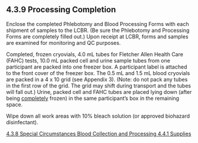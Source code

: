 ## 4.3.9 Processing Completion

Enclose the completed Phlebotomy and Blood Processing Forms with each shipment of samples to the LCBR. (Be sure the Phlebotomy and Processing Forms are completely filled out.) Upon receipt at LCBR, forms and samples are examined for monitoring and QC purposes.

Completed, frozen cryovials, 4.0 mL tubes for Fletcher Allen Health Care (FAHC) tests, 10.0 mL packed cell and urine sample tubes from one participant are packed into one freezer box.  A participant label is attached to the front cover of the freezer box.  The 0.5 mL and 1.5 mL blood cryovials are packed in a 4 x 10 grid (see Appendix 3).  (Note:  do not pack any tubes in the first row of the grid.  The grid may shift during transport and the tubes will fall out.)  Urine, packed cell and FAHC tubes are placed lying down (after being <u>completely</u> frozen) in the same participant’s box in the remaining space.

Wipe down all work areas with 10% bleach solution (or approved biohazard disinfectant).


<div class="center">
<div class="btn-group">
  <a href=":pages_path:/manuals/blood-collection-processing/4-03-08-special-circumstances.md" class="btn btn-default">
    <span class="glyphicon glyphicon-chevron-left"></span>
    4.3.8 Special Circumstances
  </a>

  <a href=":pages_path:/manuals/blood-collection-processing" class="btn btn-default">
    <span class="glyphicon glyphicon-chevron-up"></span>
    Blood Collection and Processing
  </a>

  <a href=":pages_path:/manuals/blood-collection-processing/4-04-01-supplies.md" class="btn btn-success">
    4.4.1 Supplies
    <span class="glyphicon glyphicon-chevron-right"></span>
  </a>
</div>
</div>
